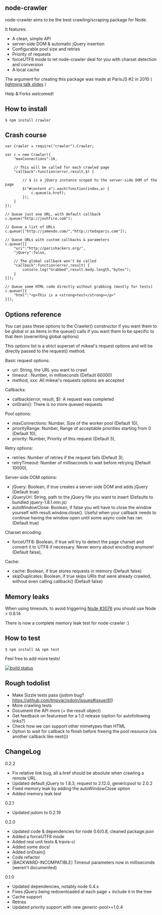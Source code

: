 node-crawler
------------

node-crawler aims to be the best crawling/scraping package for Node.

It features:
 * A clean, simple API
 * server-side DOM & automatic jQuery insertion
 * Configurable pool size and retries
 * Priority of requests
 * forceUTF8 mode to let node-crawler deal for you with charset detection and conversion
 * A local cache

The argument for creating this package was made at ParisJS #2 in 2010 ( [lightning talk slides](http://www.slideshare.net/sylvinus/web-crawling-with-nodejs) )

Help & Forks welcomed!

How to install
--------------

    $ npm install crawler


Crash course
------------

    var Crawler = require("crawler").Crawler;
    
    var c = new Crawler({
        "maxConnections":10,

        // This will be called for each crawled page
        "callback":function(error,result,$) {

            // $ is a jQuery instance scoped to the server-side DOM of the page
            $("#content a").each(function(index,a) {
                c.queue(a.href);
            });
        }
    });
    
    // Queue just one URL, with default callback
    c.queue("http://joshfire.com");

    // Queue a list of URLs
    c.queue(["http://jamendo.com/","http://tedxparis.com"]);
    
	// Queue URLs with custom callbacks & parameters
    c.queue([{
        "uri":"http://parishackers.org/",
        "jQuery":false,

        // The global callback won't be called
        "callback":function(error,result) {
            console.log("Grabbed",result.body.length,"bytes");
        }
    }]);

    // Queue some HTML code directly without grabbing (mostly for tests)
    c.queue([{
        "html":"<p>This is a <strong>test</strong></p>"
    }]);


Options reference
-----------------

You can pass these options to the Crawler() constructor if you want them to be global or as 
items in the queue() calls if you want them to be specific to that item (overwriting global options)

This options list is a strict superset of mikeal's request options and will be directly passed to
the request() method.

Basic request options:

 * uri: String, the URL you want to crawl
 * timeout : Number, in milliseconds        (Default 60000)
 * method, xxx: All mikeal's requests options are accepted

Callbacks:

 * callback(error, result, $): A request was completed
 * onDrain(): There is no more queued requests

Pool options:

 * maxConnections: Number, Size of the worker pool (Default 10),
 * priorityRange: Number, Range of acceptable priorities starting from 0 (Default 10),
 * priority: Number, Priority of this request (Default 5), 

Retry options:

 * retries: Number of retries if the request fails (Default 3),
 * retryTimeout: Number of milliseconds to wait before retrying (Default 10000),

Server-side DOM options:

 * jQuery: Boolean, if true creates a server-side DOM and adds jQuery (Default true)
 * jQueryUrl: String, path to the jQuery file you want to insert (Defaults to bundled jquery-1.8.1.min.js)
 * autoWindowClose: Boolean, if false you will have to close the window yourself with result.window.close(). Useful when your callback needs to continue having the window open until some async code has ran. (Default true)

Charset encoding:

 * forceUTF8: Boolean, if true will try to detect the page charset and convert it to UTF8 if necessary. Never worry about encoding anymore! (Default false),

Cache:    

 * cache: Boolean, if true stores requests in memory (Default false)
 * skipDuplicates: Boolean, if true skips URIs that were already crawled, without even calling callback() (Default false)


Memory leaks
------------

When using timeouts, to avoid triggering [Node #3076](https://github.com/joyent/node/pull/3076) you should use Node > 0.8.14

There is now a complete memory leak test for node-crawler :)


How to test
-----------

    $ npm install && npm test

Feel free to add more tests!

[![build status](https://secure.travis-ci.org/joshfire/node-crawler.png)](http://travis-ci.org/joshfire/node-crawler)

Rough todolist
--------------
 
 * Make Sizzle tests pass (jsdom bug? https://github.com/tmpvar/jsdom/issues#issue/81)
 * More crawling tests
 * Document the API more (+ the result object)
 * Get feedback on featureset for a 1.0 release (option for autofollowing links?)
 * Check how we can support other mimetypes than HTML
 * Option to wait for callback to finish before freeing the pool resource (via another callback like next())

	
ChangeLog
---------

0.2.2
 - Fix relative link bug, all a.href should be absolute when crawling a remote URL
 - Updated default jQuery to 1.8.3, request to 2.12.0, genericpool to 2.0.2
 - Fixed memory leak by adding the autoWindowClose option
 - Added memory leak test

0.2.1
 - Updated jsdom to 0.2.19

0.2.0
 - Updated code & dependencies for node 0.6/0.8, cleaned package.json
 - Added a forceUTF8 mode
 - Added real unit tests & travis-ci
 - Added some docs!
 - Added onDrain()
 - Code refactor
 - [BACKWARD-INCOMPATIBLE] Timeout parameters now in milliseconds (weren't documented)

0.1.0
 - Updated dependencies, notably node 0.4.x
 - Fixes jQuery being redownloaded at each page + include it in the tree
 - Cache support
 - Retries
 - Updated priority support with new generic-pool>=1.0.4

